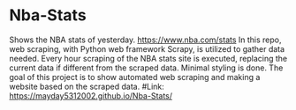 # Nba-Stats
Shows the NBA stats of yesterday. https://www.nba.com/stats 
In this repo, web scraping, with Python web framework Scrapy, is utilized to gather data needed. 
Every hour scraping of the NBA stats site is executed, replacing the current data if different from the scraped data. 
Minimal styling is done.
The goal of this project is to show automated web scraping and making a website based on the scraped data. 
#Link: https://mayday5312002.github.io/Nba-Stats/
